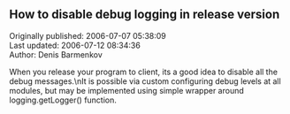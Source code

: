 ## How to disablе debug logging in release version  
Originally published: 2006-07-07 05:38:09  
Last updated: 2006-07-12 08:34:36  
Author: Denis Barmenkov  
  
When you release your program to client, its a good idea to disable all the debug messages.\nIt is possible via custom configuring debug levels at all modules, but may be implemented using simple wrapper around logging.getLogger() function.